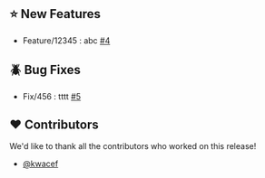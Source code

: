 ## :star: New Features

- Feature/12345 : abc [#4](https://github.com/IslemGhouma/demo/pull/4)

## :beetle: Bug Fixes

- Fix/456 : tttt [#5](https://github.com/IslemGhouma/demo/pull/5)

## :heart: Contributors

We'd like to thank all the contributors who worked on this release!

- [@kwacef](https://github.com/kwacef)
